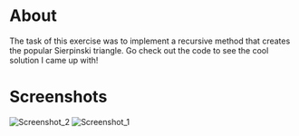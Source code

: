 # About
The task of this exercise was to implement a recursive method that creates the popular Sierpinski triangle. Go check out the code to see the cool solution I came up with!

# Screenshots
![Screenshot_2](https://user-images.githubusercontent.com/83656997/148783508-ec243045-633c-4ca3-8ab0-e93787708f59.png)
![Screenshot_1](https://user-images.githubusercontent.com/83656997/149350541-f4422d2b-03d4-4bf0-94e5-6653b4502e31.png)

